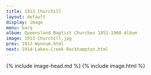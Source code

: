 ```yaml
---
title: 1913 Churchill
layout: default
display: image
menu: barq
album: Queensland Baptist Churches 1851-1960 Album
image: 1913-Churchill.jpg
prev: 1912-Wynnum.html
next: 1914-Lakes-Creek-Rockhampton.html
---
```

{% include image-head.md %}
{% include image.html %}